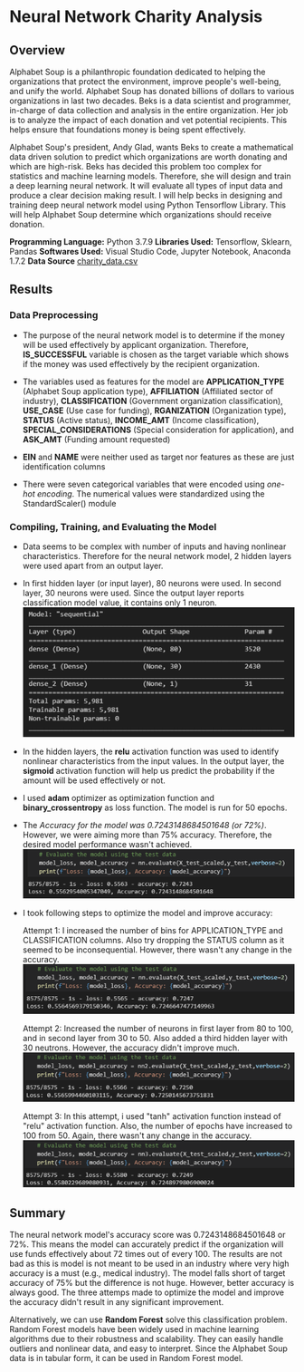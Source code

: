 # Neural Network Charity Analysis

## Overview

Alphabet Soup is a philanthropic foundation dedicated to helping the organizations that protect the environment, improve people's well-being, and unify the world. Alphabet Soup has donated billions of dollars to various organizations in last two decades. Beks is a data scientist and programmer, in-charge of data collection and analysis in the entire organization. Her job is to analyze the impact of each donation and vet potential recipients. This helps ensure that foundations money is being spent effectively. 

Alphabet Soup's president, Andy Glad, wants Beks to create a mathematical data driven solution to predict which organizations are worth donating and which are high-risk. Beks has decided this problem too complex for statistics and machine learning models. Therefore, she will design and train a deep learning neural network. It will evaluate all types of input data and produce a clear decision making result. I will help becks in designing and training deep neural network model using Python Tensorflow Library. This will help Alphabet Soup determine which organizations should receive donation.

**Programming Language:** Python 3.7.9
**Libraries Used:** Tensorflow, Sklearn, Pandas
**Softwares Used:** Visual Studio Code, Jupyter Notebook, Anaconda 1.7.2
**Data Source** [charity_data.csv](./Resources/charity_data.csv)  

## Results

### Data Preprocessing

* The purpose of the neural network model is to determine if the money will be used effectively by applicant organization. Therefore, **IS_SUCCESSFUL** variable is chosen as the target variable which shows if the money was used effectively by the recipient organization.

* The variables used as features for the model are **APPLICATION_TYPE** (Alphabet Soup application type), **AFFILIATION** (Affiliated sector of industry), **CLASSIFICATION** (Government organization classification), **USE_CASE** (Use case for funding), **RGANIZATION** (Organization type), **STATUS** (Active status), **INCOME_AMT** (Income classification), **SPECIAL_CONSIDERATIONS** (Special consideration for application), and **ASK_AMT** (Funding amount requested)

* **EIN** and **NAME** were neither used as target nor features as these are just identification columns

* There were seven categorical variables that were encoded using *one-hot encoding*. The numerical values were standardized using the StandardScaler() module

### Compiling, Training, and Evaluating the Model

* Data seems to be complex with number of inputs and having nonlinear characteristics. Therefore for the neural network model, 2 hidden layers were used apart from an output layer. 
* In first hidden layer (or input layer), 80 neurons were used. In second layer, 30 neurons were used. Since the output layer reports classification model value, it contains only 1 neuron.
![nn_model summary](./Resources/nn_model.PNG)
* In the hidden layers, the **relu** activation function was used to identify nonlinear characteristics from the input values. In the output layer, the **sigmoid** activation function will help us predict the probability if the amount will be used effectively or not.
* I used **adam** optimizer as optimization function and **binary_crossentropy** as loss function. The model is run for 50 epochs.
* The *Accuracy for the model was 0.7243148684501648 (or 72%)*.  However, we were aiming more than 75% accuracy. Therefore, the desired model performance wasn't achieved.
![model accuracy](./Resources/accuracy.PNG)
* I took following steps to optimize the model and improve accuracy:

    Attempt 1: I increased the number of bins for APPLICATION_TYPE and CLASSIFICATION columns. Also try dropping the STATUS column as it seemed to be inconsequential. However, there wasn't any change in the accuracy.
    ![model accuracy1](./Resources/accuracy1.PNG)

    Attempt 2: Increased the number of neurons in first layer from 80 to 100, and in second layer from 30 to 50. Also added a third hidden layer with 30 neutrons. However, the accuracy didn't improve much.
    ![model accuracy2](./Resources/accuracy2.PNG)

    Attempt 3: In this attempt, i used "tanh" activation function instead of "relu" activation function. Also, the number of epochs have increased to 100 from 50. Again, there wasn't any change in the accuracy.
    ![model accuracy3](./Resources/accuracy3.PNG)

## Summary

The neural network model's accuracy score was 0.7243148684501648 or 72%. This means the model can accurately predict if the organization will use funds effectively about 72 times out of every 100. The results are not bad as this is model is not meant to be used in an industry where very high accuracy is a must (e.g., medical industry). The model falls short of target accuracy of 75% but the difference is not huge. However, better accuracy is always good. The three attemps made to optimize the model and improve the accuracy didn't result in any significant improvement. 

Alternatively, we can use **Random Forest** solve this classification problem. Random Forest models have been widely used in machine learning algorithms due to their robustness and scalability. They can easily handle outliers and nonlinear data, and easy to interpret. Since the Alphabet Soup data is in tabular form, it can be used in Random Forest model. 
